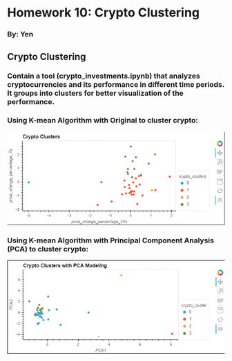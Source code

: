 # Homework 10: Crypto Clustering

### By: Yen


## Crypto Clustering 
### Contain a tool (crypto_investments.ipynb) that analyzes cryptocurrencies and its performance in different time periods. It groups into clusters for better visualization of the performance.  

### Using K-mean Algorithm with Original to cluster crypto:
![original data](./Image/original.GIF)



### Using K-mean Algorithm with Principal Component Analysis (PCA) to cluster crypto:
![PCA data](./Image/pac.GIF)



